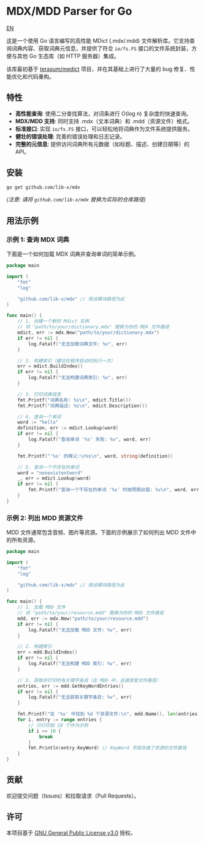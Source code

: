 # MDX/MDD Parser for Go
[EN](README.md)

这是一个使用 Go 语言编写的高性能 MDict (.mdx/.mdd) 文件解析库。它支持查询词典内容、获取词典元信息，并提供了符合 `io/fs.FS` 接口的文件系统封装，方便与其他 Go 生态库（如 HTTP 服务器）集成。

该库最初基于 [terasum/medict](https://github.com/terasum/medict) 项目，并在其基础上进行了大量的 bug 修复、性能优化和代码重构。

## 特性

- **高性能查询**: 使用二分查找算法，对词条进行 O(log n) 复杂度的快速查询。
- **MDX/MDD 支持**: 同时支持 .mdx（文本词典）和 .mdd（资源文件）格式。
- **标准接口**: 实现 `io/fs.FS` 接口，可以轻松地将词典作为文件系统提供服务。
- **健壮的错误处理**: 完善的错误处理和日志记录。
- **完整的元信息**: 提供访问词典所有元数据（如标题、描述、创建日期等）的 API。

## 安装

```bash
go get github.com/lib-x/mdx
```
*(注意: 请将 `github.com/lib-x/mdx` 替换为实际的仓库路径)*

## 用法示例

### 示例 1: 查询 MDX 词典

下面是一个如何加载 MDX 词典并查询单词的简单示例。

```go
package main

import (
	"fmt"
	"log"

	"github.com/lib-x/mdx" // 假设模块路径为此
)

func main() {
	// 1. 创建一个新的 Mdict 实例
	// 将 "path/to/your/dictionary.mdx" 替换为你的 MDX 文件路径
	mdict, err := mdx.New("path/to/your/dictionary.mdx")
	if err != nil {
		log.Fatalf("无法加载词典文件: %v", err)
	}

	// 2. 构建索引（建议在程序启动时执行一次）
	err = mdict.BuildIndex()
	if err != nil {
		log.Fatalf("无法构建词典索引: %v", err)
	}

	// 3. 打印词典信息
	fmt.Printf("词典名称: %s\n", mdict.Title())
	fmt.Printf("词典描述: %s\n", mdict.Description())

	// 4. 查询一个单词
	word := "hello"
	definition, err := mdict.Lookup(word)
	if err != nil {
		log.Fatalf("查询单词 '%s' 失败: %v", word, err)
	}

	fmt.Printf("'%s' 的释义:\n%s\n", word, string(definition))

	// 5. 查询一个不存在的单词
	word = "nonexistentword"
	_, err = mdict.Lookup(word)
	if err != nil {
		fmt.Printf("查询一个不存在的单词 '%s' 时按预期出错: %v\n", word, err)
	}
}
```

### 示例 2: 列出 MDD 资源文件

MDD 文件通常包含音频、图片等资源。下面的示例展示了如何列出 MDD 文件中的所有资源。

```go
package main

import (
	"fmt"
	"log"

	"github.com/lib-x/mdx" // 假设模块路径为此
)

func main() {
	// 1. 加载 MDD 文件
	// 将 "path/to/your/resource.mdd" 替换为你的 MDD 文件路径
	mdd, err := mdx.New("path/to/your/resource.mdd")
	if err != nil {
		log.Fatalf("无法加载 MDD 文件: %v", err)
	}

	// 2. 构建索引
	err = mdd.BuildIndex()
	if err != nil {
		log.Fatalf("无法构建 MDD 索引: %v", err)
	}

	// 3. 获取并打印所有关键字条目（在 MDD 中，这通常是文件路径）
	entries, err := mdd.GetKeyWordEntries()
	if err != nil {
		log.Fatalf("无法获取关键字条目: %v", err)
	}

	fmt.Printf("在 '%s' 中找到 %d 个资源文件:\n", mdd.Name(), len(entries))
	for i, entry := range entries {
		// 只打印前 10 个作为示例
		if i >= 10 {
			break
		}
		fmt.Println(entry.KeyWord) // KeyWord 字段存储了资源的文件路径
	}
}
```

## 贡献

欢迎提交问题（Issues）和拉取请求（Pull Requests）。

## 许可

本项目基于 [GNU General Public License v3.0](LICENSE) 授权。

